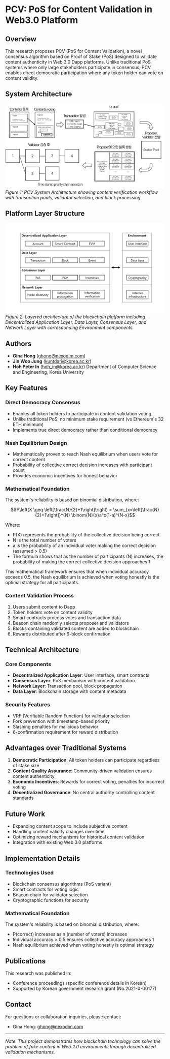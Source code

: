 # PCV: PoS for Content Validation in Web3.0 Platform
## Overview
This research proposes PCV (PoS for Content Validation), a novel consensus algorithm based on Proof of Stake (PoS) designed to validate content authenticity in Web 3.0 Dapp platforms. Unlike traditional PoS systems where only large stakeholders participate in consensus, PCV enables direct democratic participation where any token holder can vote on content validity.

## System Architecture
![PCV Architecture and Process Flow](architecture_pcv_flow.png)
*Figure 1: PCV System Architecture showing content verification workflow with transaction pools, validator selection, and block processing.*

## Platform Layer Structure
![Blockchain Platform Layers](blockchain_layers.jpg)
*Figure 2: Layered architecture of the blockchain platform including Decentralized Application Layer, Data Layer, Consensus Layer, and Network Layer with corresponding Environment components.*

## Authors
- **Gina Hong** (ghong@nexodim.com)
- **Jin Woo Jung** (kuntdari@korea.ac.kr)  
- **Hoh Peter In** (hoh_in@korea.ac.kr)
Department of Computer Science and Engineering, Korea University

## Key Features
### Direct Democracy Consensus
- Enables all token holders to participate in content validation voting
- Unlike traditional PoS: no minimum stake requirement (vs Ethereum's 32 ETH minimum)
- Implements true direct democracy rather than conditional democracy

### Nash Equilibrium Design
- Mathematically proven to reach Nash equilibrium when users vote for correct content
- Probability of collective correct decision increases with participant count
- Provides economic incentives for honest behavior

### Mathematical Foundation
The system's reliability is based on binomial distribution, where:

$$P\left(X \geq \left[\frac{N}{2}+1\right]\right) = \sum_{x=\left[\frac{N}{2}+1\right]}^{N} \binom{N}{x}a^x(1-a)^{N-x}$$

Where:
- P(X) represents the probability of the collective decision being correct
- N is the total number of voters
- a is the probability of an individual voter making the correct decision (assumed > 0.5)
- The formula shows that as the number of participants (N) increases, the probability of making the correct collective decision approaches 1

This mathematical framework ensures that when individual accuracy exceeds 0.5, the Nash equilibrium is achieved when voting honestly is the optimal strategy for all participants.

### Content Validation Process
1. Users submit content to Dapp
2. Token holders vote on content validity
3. Smart contracts process votes and transaction data
4. Beacon chain randomly selects proposer and validators
5. Blocks containing validated content are added to blockchain
6. Rewards distributed after 6-block confirmation

## Technical Architecture

### Core Components
- **Decentralized Application Layer**: User interface, smart contracts
- **Consensus Layer**: PoS mechanism with content validation
- **Network Layer**: Transaction pool, block propagation
- **Data Layer**: Blockchain storage with content metadata

### Security Features
- VRF (Verifiable Random Function) for validator selection
- Fork prevention with timestamp-based priority
- Slashing penalties for malicious behavior
- 6-confirmation requirement for reward distribution

## Advantages over Traditional Systems

1. **Democratic Participation**: All token holders can participate regardless of stake size
2. **Content Quality Assurance**: Community-driven validation ensures content authenticity
3. **Economic Incentives**: Rewards for correct voting, penalties for incorrect voting
4. **Decentralized Governance**: No central authority controlling content standards

## Future Work

- Expanding content scope to include subjective content
- Handling content validity changes over time
- Optimizing reward mechanisms for historical content validation
- Integration with existing Web 3.0 platforms

## Implementation Details

### Technologies Used
- Blockchain consensus algorithms (PoS variant)
- Smart contracts for voting logic
- Beacon chain for validator selection
- Cryptographic functions for security

### Mathematical Foundation
The system's reliability is based on binomial distribution, where:
- P(correct) increases as n (number of voters) increases
- Individual accuracy > 0.5 ensures collective accuracy approaches 1
- Nash equilibrium achieved when voting honestly is optimal strategy

## Publications

This research was published in:
- Conference proceedings (specific conference details in Korean)
- Supported by Korean government research grant (No.2021-0-00177)

## Contact

For questions or collaboration inquiries, please contact:
- Gina Hong: ghong@nexodim.com


---

*Note: This project demonstrates how blockchain technology can solve the problem of fake content in Web 2.0 environments through decentralized validation mechanisms.*
